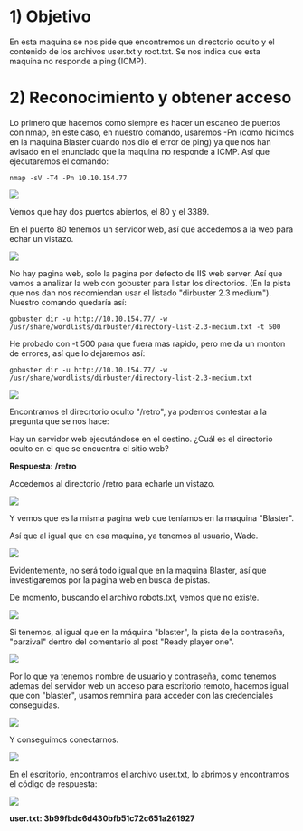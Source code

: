 # 1) Objetivo

En esta maquina se nos pide que encontremos un directorio oculto y el contenido de los archivos user.txt y root.txt. Se nos indica que esta maquina no responde a ping (ICMP).

# 2) Reconocimiento y obtener acceso

Lo primero que hacemos como siempre es hacer un escaneo de puertos con nmap, en este caso, en nuestro comando, usaremos -Pn (como hicimos en la maquina Blaster cuando nos dio el error de ping) ya que nos han avisado en el enunciado que la maquina no responde a ICMP. Así que ejecutaremos el comando:

```
nmap -sV -T4 -Pn 10.10.154.77
```

![](IMG/Pasted%20image%2020250301030335.png)

Vemos que hay dos puertos abiertos, el 80 y el 3389.

En el puerto 80 tenemos un servidor web, así que accedemos a la web para echar un vistazo.

![](IMG/Pasted%20image%2020250301030533.png)

No hay pagina web, solo la pagina por defecto de IIS web server. Así que vamos a analizar la web con gobuster para listar los directorios. (En la pista que nos dan nos recomiendan usar el listado "dirbuster 2.3 medium"). Nuestro comando quedaría así:

```
gobuster dir -u http://10.10.154.77/ -w /usr/share/wordlists/dirbuster/directory-list-2.3-medium.txt -t 500
```

He probado con -t 500 para que fuera mas rapido, pero me da un monton de errores, así que lo dejaremos así:

```
gobuster dir -u http://10.10.154.77/ -w /usr/share/wordlists/dirbuster/directory-list-2.3-medium.txt
```

![](IMG/Pasted%20image%2020250301032905.png)

Encontramos el direcrtorio oculto "/retro", ya podemos contestar a la pregunta que se nos hace:

Hay un servidor web ejecutándose en el destino. ¿Cuál es el directorio oculto en el que se encuentra el sitio web?

**Respuesta: /retro**

Accedemos al directorio /retro para echarle un vistazo.

![](IMG/Pasted%20image%2020250301033011.png)

Y vemos que es la misma pagina web que teníamos en la maquina "Blaster".

Así que al igual que en esa maquina, ya tenemos al usuario, Wade.

![](IMG/Pasted%20image%2020250301033141.png)

Evidentemente, no será todo igual que en la maquina Blaster, así que investigaremos por la página web en busca de pistas.

De momento, buscando el archivo robots.txt, vemos que no existe.

![](IMG/Pasted%20image%2020250301033307.png)

Si tenemos, al igual que en la máquina "blaster", la pista de la contraseña, "parzival" dentro del comentario al post "Ready player one".

![](IMG/Pasted%20image%2020250301033441.png)

Por lo que ya tenemos nombre de usuario y contraseña, como tenemos ademas del servidor web un acceso para escritorio remoto, hacemos igual que con "blaster", usamos remmina para acceder con las credenciales conseguidas.

![](IMG/Pasted%20image%2020250301033919.png)

Y conseguimos conectarnos.

![](IMG/Pasted%20image%2020250301034002.png)

En el escritorio, encontramos el archivo user.txt, lo abrimos y encontramos el código de respuesta:

![](IMG/2025-03-01_03-45.png)

**user.txt: 3b99fbdc6d430bfb51c72c651a261927**

























































































































































